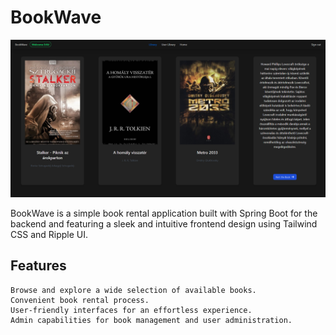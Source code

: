 # BookWave

![kép](bookwave.png)


BookWave is a simple book rental application built with Spring Boot for the backend and featuring a sleek and intuitive frontend design using Tailwind CSS and Ripple UI.<br/>
## Features

    Browse and explore a wide selection of available books.
    Convenient book rental process.
    User-friendly interfaces for an effortless experience.
    Admin capabilities for book management and user administration.



